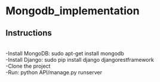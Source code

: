# Mongodb_implementation

<h2>Instructions</h2>
<br>
-Install MongoDB: sudo apt-get install mongodb
<br>
-Install Django: sudo pip install django djangorestframework
<br>
-Clone the project
<br>
-Run: python API/manage.py runserver<br>
